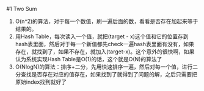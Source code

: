 #1 Two Sum

1. O(n^2)的算法，对于每一个数值，刷一遍后面的数，看看是否存在加起来等于结果的。
2. 用Hash Table，每次读入一个值，就把(target - x)这个值和它的位置存到hash表里面，然后对于每一个新值都先check一遍hash表里面有没有，如果存在，就找到了，如果不存在，就加入(target-x)。这个意外的很快啊，如果认为系统实现Hash Table是O(1)的话，这个就是O(N)的算法了
3. O(NlogN)的算法：排序+二分，先用快速排序一遍，然后对每一个值，进行二分查找是否存在对应的值存在，如果找到了就得到了问题的解，之后只需要把原始index找到就好了
